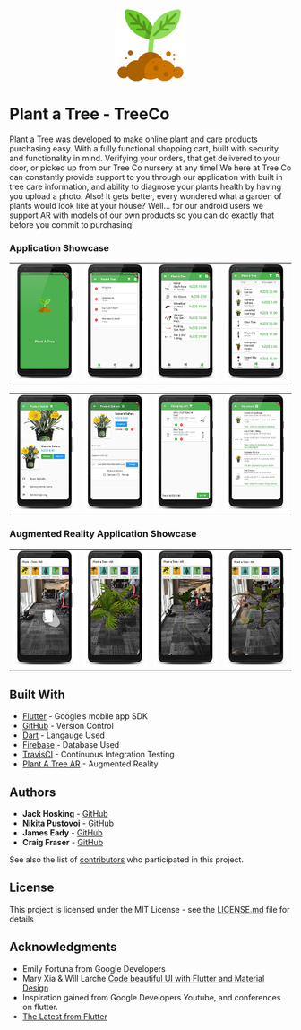  ![]()

<p align="center"> 
<img src="https://github.com/jaaaxsonmh/trees_company/raw/master/tree.png">
</p>

# Plant a Tree - TreeCo
Plant a Tree was developed to make online plant and care products purchasing easy. With a fully functional shopping cart, built with security and functionality in mind. Verifying your orders, that get delivered to your door, or picked up from our Tree Co nursery at any time! We here at Tree Co can constantly provide support to you through our application with built in tree care information, and ability to diagnose your plants health by having you upload a photo. Also! It gets better, every wondered what a garden of plants would look like at your house? Well... for our android users we support AR with models of our own products so you can do exactly that before you commit to purchasing! 


### Application Showcase

|   |   |   |  |
| ------------ | ------------ | ------------ | ------------ |
| [![](https://github.com/jaaaxsonmh/trees_company/raw/master/screenshots/Untitled-1_framed.png?raw=true)](https://github.com/jaaaxsonmh/trees_company/raw/master/screenshots/Full-1_framed.png?raw=true)  | [![](https://github.com/jaaaxsonmh/trees_company/raw/master/screenshots/Untitled-2_framed.png?raw=true)](https://github.com/jaaaxsonmh/trees_company/raw/master/screenshots/Full-2_framed.png?raw=true)  | [![](https://github.com/jaaaxsonmh/trees_company/raw/master/screenshots/Untitled-3_framed.png?raw=true)](https://github.com/jaaaxsonmh/trees_company/raw/master/screenshots/Full-3_framed.png?raw=true)  |[![](https://github.com/jaaaxsonmh/trees_company/raw/master/screenshots/Untitled-4_framed.png?raw=true)](https://github.com/jaaaxsonmh/trees_company/raw/master/screenshots/Full-4_framed.png?raw=true)


|   |   |   |  |
| ------------ | ------------ | ------------ | ------------ |
| [![](https://github.com/jaaaxsonmh/trees_company/raw/master/screenshots/Untitled-5_framed.png?raw=true)](https://github.com/jaaaxsonmh/trees_company/raw/master/screenshots/Full-5_framed.png?raw=true)  | [![](https://github.com/jaaaxsonmh/trees_company/raw/master/screenshots/Untitled-6_framed.png?raw=true)](https://github.com/jaaaxsonmh/trees_company/raw/master/screenshots/Full-6_framed.png?raw=true)  | [![](https://github.com/jaaaxsonmh/trees_company/raw/master/screenshots/Untitled-7_framed.png?raw=true)](https://github.com/jaaaxsonmh/trees_company/raw/master/screenshots/Full-7_framed.png?raw=true)  |[![](https://github.com/jaaaxsonmh/trees_company/raw/master/screenshots/Untitled-8_framed.png?raw=true)](https://github.com/jaaaxsonmh/trees_company/raw/master/screenshots/Full-8_framed.png?raw=true)

### Augmented Reality Application Showcase

|   |   |   |  |
| ------------ | ------------ | ------------ | ------------ |
| [![](https://github.com/jaaaxsonmh/trees_company/raw/master/screenshots/ARUntitled-1_framed.png?raw=true)](https://github.com/jaaaxsonmh/trees_company/raw/master/screenshots/ARFull-1_framed.png?raw=true)  | [![](https://github.com/jaaaxsonmh/trees_company/raw/master/screenshots/ARUntitled-2_framed.png?raw=true)](https://github.com/jaaaxsonmh/trees_company/raw/master/screenshots/ARFull-2_framed.png?raw=true)  | [![](https://github.com/jaaaxsonmh/trees_company/raw/master/screenshots/ARUntitled-3_framed.png?raw=true)](https://github.com/jaaaxsonmh/trees_company/raw/master/screenshots/ARFull-3_framed.png?raw=true)  |[![](https://github.com/jaaaxsonmh/trees_company/raw/master/screenshots/ARUntitled-4_framed.png?raw=true)](https://github.com/jaaaxsonmh/trees_company/raw/master/screenshots/ARFull-4_framed.png?raw=true)

## Built With

* [Flutter](https://flutter.io/) - Google’s mobile app SDK
* [GitHub](https://github.com/) - Version Control
* [Dart](https://www.dartlang.org/) - Langauge Used
* [Firebase](https://firebase.google.com/) - Database Used
* [TravisCI](https://travis-ci.org/) - Continuous Integration Testing
* [Plant A Tree AR](https://github.com/Deishelon/PlantATreeAR) - Augmented Reality 

## Authors


* **Jack Hosking** - [GitHub](https://github.com/jaaaxsonmh)
* **Nikita Pustovoi** - [GitHub](https://github.com/Deishelon)
* **James Eady** - [GitHub](https://github.com/Eadzz)
* **Craig Fraser** - [GitHub](https://github.com/Noodlien)


See also the list of [contributors](https://github.com/jaaaxsonmh/trees_company/graphs/contributors) who participated in this project.

## License

This project is licensed under the MIT License - see the [LICENSE.md](LICENSE.md) file for details

## Acknowledgments

* Emily Fortuna from Google Developers
* Mary Xia & Will Larche [Code beautiful UI with Flutter and Material Design](https://www.youtube.com/watch?v=hA0hrpR-o8U&t=286s)
* Inspiration gained from Google Developers Youtube, and conferences on flutter.
* [The Latest from Flutter](https://www.youtube.com/playlist?list=PLOU2XLYxmsII5MlZ8YfAwOMg5w3CaF7n9)

